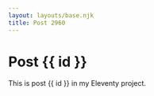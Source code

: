 ```yaml
---
layout: layouts/base.njk
title: Post 2960
---
```


# Post {{ id }}

This is post {{ id }} in my Eleventy project.

